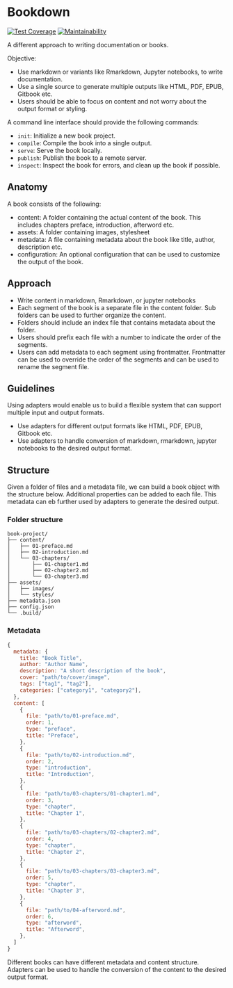 # Bookdown

[![Test Coverage][coverage_badge]][coverage_url]
[![Maintainability][maintainability_badge]][maintainability_url]

A different approach to writing documentation or books.

Objective:

- Use markdown or variants like Rmarkdown, Jupyter notebooks, to write documentation.
- Use a single source to generate multiple outputs like HTML, PDF, EPUB, Gitbook etc.
- Users should be able to focus on content and not worry about the output format or styling.

A command line interface should provide the following commands:

- `init`: Initialize a new book project.
- `compile`: Compile the book into a single output.
- `serve`: Serve the book locally.
- `publish`: Publish the book to a remote server.
- `inspect`: Inspect the book for errors, and clean up the book if possible.

## Anatomy

A book consists of the following:

- content: A folder containing the actual content of the book. This includes chapters preface, introduction, afterword etc.
- assets: A folder containing images, stylesheet
- metadata: A file containing metadata about the book like title, author, description etc.
- configuration: An optional configuration that can be used to customize the output of the book.

## Approach

- Write content in markdown, Rmarkdown, or jupyter notebooks
- Each segment of the book is a separate file in the content folder. Sub folders can be used to further organize the content.
- Folders should include an index file that contains metadata about the folder.
- Users should prefix each file with a number to indicate the order of the segments.
- Users can add metadata to each segment using frontmatter. Frontmatter can be used to override the order of the segments and can be used to rename the segment file.

## Guidelines

Using adapters would enable us to build a flexible system that can support multiple input and output formats.

- Use adapters for different output formats like HTML, PDF, EPUB, Gitbook etc.
- Use adapters to handle conversion of markdown, rmarkdown, jupyter notebooks to the desired output format.

## Structure

Given a folder of files and a metadata file, we can build a book object with the structure below. Additional properties can be added to each file. This metadata can eb further used by adapters to generate the desired output.

### Folder structure

```
book-project/
├── content/
│   ├── 01-preface.md
│   ├── 02-introduction.md
│   └── 03-chapters/
│       ├── 01-chapter1.md
│       ├── 02-chapter2.md
│       └── 03-chapter3.md
├── assets/
│   ├── images/
│   └── styles/
├── metadata.json
├── config.json
└── .build/
```

### Metadata

```js
{
  metadata: {
    title: "Book Title",
    author: "Author Name",
    description: "A short description of the book",
    cover: "path/to/cover/image",
    tags: ["tag1", "tag2"],
    categories: ["category1", "category2"],
  },
  content: [
    {
      file: "path/to/01-preface.md",
      order: 1,
      type: "preface",
      title: "Preface",
    },
    {
      file: "path/to/02-introduction.md",
      order: 2,
      type: "introduction",
      title: "Introduction",
    },
    {
      file: "path/to/03-chapters/01-chapter1.md",
      order: 3,
      type: "chapter",
      title: "Chapter 1",
    },
    {
      file: "path/to/03-chapters/02-chapter2.md",
      order: 4,
      type: "chapter",
      title: "Chapter 2",
    },
    {
      file: "path/to/03-chapters/03-chapter3.md",
      order: 5,
      type: "chapter",
      title: "Chapter 3",
    },
    {
      file: "path/to/04-afterword.md",
      order: 6,
      type: "afterword",
      title: "Afterword",
    },
  ]
}
```

Different books can have different metadata and content structure. Adapters can be used to handle the conversion of the content to the desired output format.

[coverage_badge]: https://api.codeclimate.com/v1/badges/2e17f2ef857dd66cc665/test_coverage
[coverage_url]: https://codeclimate.com/github/jerrythomas/booksmith/test_coverage
[maintainability_badge]: https://api.codeclimate.com/v1/badges/2e17f2ef857dd66cc665/maintainability
[maintainability_url]: https://codeclimate.com/github/jerrythomas/booksmith/maintainability
